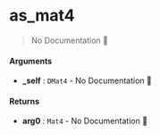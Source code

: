 # as\_mat4

> No Documentation 🚧

#### Arguments

- **\_self** : `DMat4` \- No Documentation 🚧

#### Returns

- **arg0** : `Mat4` \- No Documentation 🚧